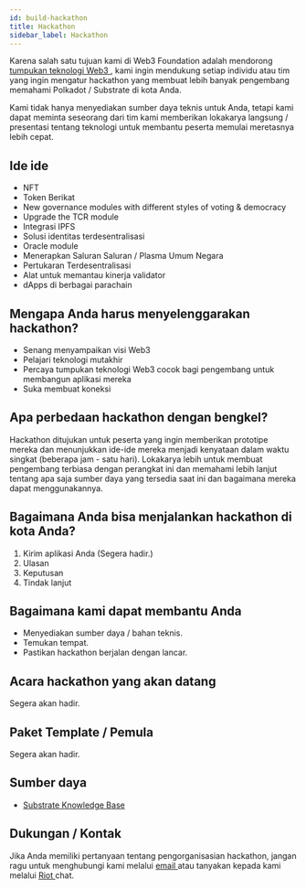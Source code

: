 ```yaml
---
id: build-hackathon
title: Hackathon
sidebar_label: Hackathon
---
```


Karena salah satu tujuan kami di Web3 Foundation adalah mendorong [ tumpukan teknologi Web3 ](http://wiki.web3.foundation/en/latest/tech_stack/tech_stack_overview/), kami ingin mendukung setiap individu atau tim yang ingin mengatur hackathon yang membuat lebih banyak pengembang memahami Polkadot / Substrate di kota Anda.

Kami tidak hanya menyediakan sumber daya teknis untuk Anda, tetapi kami dapat meminta seseorang dari tim kami memberikan lokakarya langsung / presentasi tentang teknologi untuk membantu peserta memulai meretasnya lebih cepat.

## Ide ide

- NFT
- Token Berikat
- New governance modules with different styles of voting & democracy
- Upgrade the TCR module
- Integrasi IPFS
- Solusi identitas terdesentralisasi
- Oracle module
- Menerapkan Saluran Saluran / Plasma Umum Negara
- Pertukaran Terdesentralisasi
- Alat untuk memantau kinerja validator
- dApps di berbagai parachain

## Mengapa Anda harus menyelenggarakan hackathon?

- Senang menyampaikan visi Web3
- Pelajari teknologi mutakhir
- Percaya tumpukan teknologi Web3 cocok bagi pengembang untuk membangun aplikasi mereka
- Suka membuat koneksi

## Apa perbedaan hackathon dengan bengkel?
Hackathon ditujukan untuk peserta yang ingin memberikan prototipe mereka dan menunjukkan ide-ide mereka menjadi kenyataan dalam waktu singkat (beberapa jam - satu hari). Lokakarya lebih untuk membuat pengembang terbiasa dengan perangkat ini dan memahami lebih lanjut tentang apa saja sumber daya yang tersedia saat ini dan bagaimana mereka dapat menggunakannya.

## Bagaimana Anda bisa menjalankan hackathon di kota Anda?
1. Kirim aplikasi Anda (Segera hadir.)
2. Ulasan
3. Keputusan
4. Tindak lanjut

## Bagaimana kami dapat membantu Anda

- Menyediakan sumber daya / bahan teknis.
- Temukan tempat.
- Pastikan hackathon berjalan dengan lancar.

## Acara hackathon yang akan datang

Segera akan hadir.

## Paket Template / Pemula

Segera akan hadir.

## Sumber daya

- [Substrate Knowledge Base](https://www.substrate.io/kb/learn-substrate)

## Dukungan / Kontak

Jika Anda memiliki pertanyaan tentang pengorganisasian hackathon, jangan ragu untuk menghubungi kami melalui [ email ](mailto:events@web3.foundation) atau tanyakan kepada kami melalui [ Riot ](https://riot.im/app/#/room/#polkadot-watercooler:matrix.org) chat.
